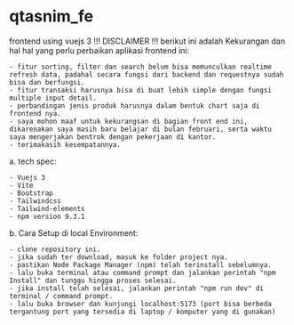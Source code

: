 # qtasnim_fe

frontend using vuejs 3
!!! DISCLAIMER !!!
berikut ini adalah Kekurangan dan hal hal yang perlu perbaikan aplikasi frontend ini:

    - fitur sorting, filter dan search belum bisa memunculkan realtime refresh data, padahal secara fungsi dari backend dan requestnya sudah bisa dan berfungsi.
    - fitur transaksi harusnya bisa di buat lebih simple dengan fungsi multiple input detail.
    - perbandingan jenis produk harusnya dalam bentuk chart saja di frontend nya.
    - saya mohon maaf untuk kekurangsan di bagian front end ini, dikarenakan saya masih baru belajar di bulan februari, serta waktu saya mengerjakan bentrok dengan pekerjaan di kantor.
    - terimakasih kesempatannya.

a. tech spec:

    - Vuejs 3
    - Vite
    - Bootstrap
    - Tailwindcss
    - Tailwind-elements
    - npm version 9.3.1

b. Cara Setup di local Environment:

    - clone repository ini.
    - jika sudah ter download, masuk ke folder project nya.
    - pastikan Node Package Manager (npm) telah terinstall sebelumnya.
    - lalu buka terminal atau command prompt dan jalankan perintah "npm Install" dan tunggu hingga proses selesai.
    - jika install telah selesai, jalankan perintah "npm run dev" di terminal / command prompt.
    - lalu buka browser dan kunjungi localhost:5173 (port bisa berbeda tergantung port yang tersedia di laptop / komputer yang di gunakan)

